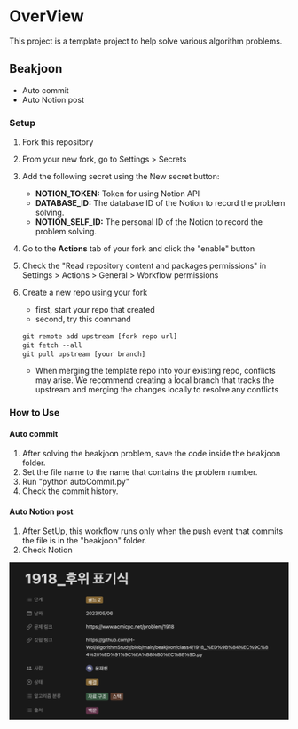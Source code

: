 # OverView

This project is a template project to help solve various algorithm problems.

## Beakjoon

- Auto commit
- Auto Notion post

### Setup

1. Fork this repository
2. From your new fork, go to Settings > Secrets
3. Add the following secret using the New secret button:
   - **NOTION_TOKEN:** Token for using Notion API
   - **DATABASE_ID:** The database ID of the Notion to record the problem solving.
   - **NOTION_SELF_ID:** The personal ID of the Notion to record the problem solving.
4. Go to the **Actions** tab of your fork and click the "enable" button
5. Check the "Read repository content and packages permissions" in Settings > Actions > General > Workflow permissions
6. Create a new repo using your fork

   - first, start your repo that created
   - second, try this command

   ```
   git remote add upstream [fork repo url]
   git fetch --all
   git pull upstream [your branch]
   ```

   - When merging the template repo into your existing repo, conflicts may arise. We recommend creating a local branch that tracks the upstream and merging the changes locally to resolve any conflicts

### How to Use

#### Auto commit

1. After solving the beakjoon problem, save the code inside the beakjoon folder.
2. Set the file name to the name that contains the problem number.
3. Run "python autoCommit.py"
4. Check the commit history.

#### Auto Notion post

1. After SetUp, this workflow runs only when the push event that commits the file is in the "beakjoon" folder.
2. Check Notion

<img src ="https://raw.githubusercontent.com/H-Wol/algorithmStudyTemplate/main/images/notion_screenshot.png">
